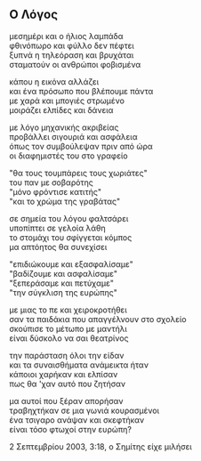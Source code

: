 ## Ο Λόγος 

μεσημέρι και ο ήλιος λαμπάδα  
φθινόπωρο και φύλλο δεν πέφτει   
ξυπνά η τηλεόραση και βρυχάται   
σταματούν οι ανθρώποι φοβισμένα 

κάπου η εικόνα αλλάζει   
και ένα πρόσωπο που βλέπουμε πάντα   
με χαρά και μπογιές στρωμένο   
μοιράζει ελπίδες και δάνεια 

με λόγο μηχανικής ακριβείας   
προβάλλει σιγουριά και ασφάλεια   
όπως τον συμβούλεψαν πριν από ώρα   
οι διαφημιστές του στο γραφείο 

"θα τους τουμπάρεις τους χωριάτες"    
του παν με σοβαρότης   
"μόνο φρόντισε κατιτής"   
"και το χρώμα της γραβάτας"  

σε σημεία του λόγου φαλτσάρει   
υποπίπτει σε γελοία λάθη   
το στομάχι του σφίγγεται κόμπος   
μα απτόητος θα συνεχίσει 

"επιδιώκουμε και εξασφαλίσαμε"   
"βαδίζουμε και ασφαλίσαμε"   
"ξεπεράσαμε και πετύχαμε"    
"την σύγκλιση της ευρώπης"   

με μιας το πε και χειροκροτήθει   
σαν τα παιδάκια που απαγγέλνουν στο σχολείο   
σκούπισε το μέτωπο με μαντήλι   
είναι δύσκολο να σαι θεατρίνος   

την παράσταση όλοι την είδαν   
και τα συναισθήματα ανάμεικτα ήταν   
κάποιοι χαρήκαν και ελπίσαν   
πως θα 'χαν αυτό που ζητήσαν   

μα αυτοί που ξέραν απορήσαν   
τραβηχτήκαν σε μια γωνιά κουρασμένοι  
ένα τσιγαρο ανάψαν και σκεφτήκαν   
είναι τόσο φτωχοί στην ευρώπη?   


2 Σεπτεμβρίου 2003, 3:18, ο Σημίτης είχε μιλήσει 

